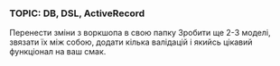 ### TOPIC: DB, DSL, ActiveRecord

Перенести зміни з воркшопа в свою папку
Зробити ще 2-3 моделі, звязати їх між собою, додати кілька валідацій і якийсь цікавий функціонал на ваш смак.
